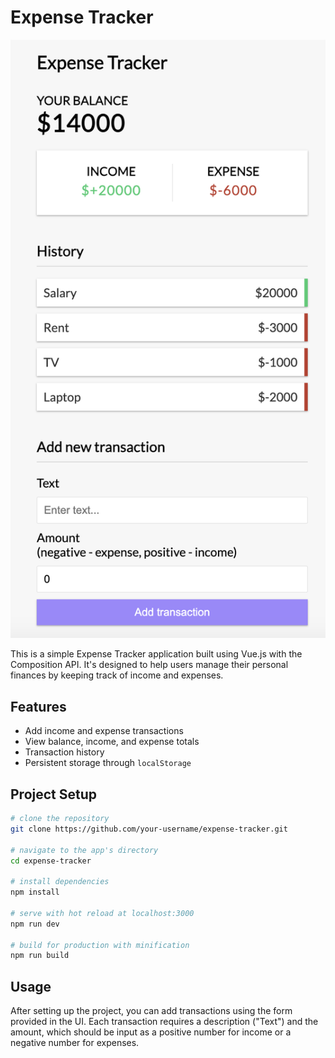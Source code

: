 # Expense Tracker

![Expense Tracker](./src/assets/screenshot.png)

This is a simple Expense Tracker application built using Vue.js with the Composition API. It's designed to help users manage their personal finances by keeping track of income and expenses.

## Features

- Add income and expense transactions
- View balance, income, and expense totals
- Transaction history
- Persistent storage through `localStorage`

## Project Setup

```bash
# clone the repository
git clone https://github.com/your-username/expense-tracker.git

# navigate to the app's directory
cd expense-tracker

# install dependencies
npm install

# serve with hot reload at localhost:3000
npm run dev

# build for production with minification
npm run build
```

## Usage

After setting up the project, you can add transactions using the form provided in the UI. Each transaction requires a description ("Text") and the amount, which should be input as a positive number for income or a negative number for expenses.
